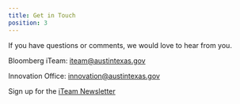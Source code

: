 ```yaml
---
title: Get in Touch
position: 3
---
```


If you have questions or comments, we would love to hear from you.

Bloomberg iTeam: [iteam@austintexas.gov](mailto:iteam@austintexas.gov)

Innovation Office: [innovation@austintexas.gov](mailto:innovation@austintexas.gov)

Sign up for the [iTeam Newsletter](http://bloomfire.us13.list-manage2.com/subscribe?u=678694b9c50a30030139046e4&id=bc680a7caa)



